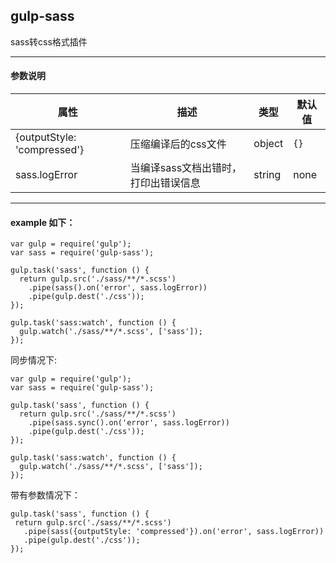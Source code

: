 ## gulp-sass
sass转css格式插件
***
#### 参数说明
| 属性                         | 描述     | 类型 | 默认值 |
|--------------------------------|-----------------|------|---------|
| {outputStyle: 'compressed'} | 压缩编译后的css文件 | object | `{}` |
| sass.logError | 当编译sass文档出错时，打印出错误信息| string | none |
***
#### example 如下：
```
var gulp = require('gulp');
var sass = require('gulp-sass');
 
gulp.task('sass', function () {
  return gulp.src('./sass/**/*.scss')
    .pipe(sass().on('error', sass.logError))
    .pipe(gulp.dest('./css'));
});
 
gulp.task('sass:watch', function () {
  gulp.watch('./sass/**/*.scss', ['sass']);
});
```
同步情况下:
```
var gulp = require('gulp');
var sass = require('gulp-sass');
 
gulp.task('sass', function () {
  return gulp.src('./sass/**/*.scss')
    .pipe(sass.sync().on('error', sass.logError))
    .pipe(gulp.dest('./css'));
});
 
gulp.task('sass:watch', function () {
  gulp.watch('./sass/**/*.scss', ['sass']);
});
```
带有参数情况下：
```
gulp.task('sass', function () {
 return gulp.src('./sass/**/*.scss')
   .pipe(sass({outputStyle: 'compressed'}).on('error', sass.logError))
   .pipe(gulp.dest('./css'));
});
```